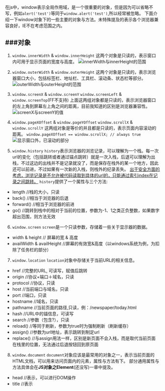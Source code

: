 在js中，window表示全局作用域，是一个很重要的对象，但是因为可以省略不写，例如`alert('test')`等同于`window.alert('test')`,所以经常被忽略。
下面介绍一下window对象下的一些主要的对象与方法。未特殊提及的表示各个浏览器兼容良好，IE不在考虑范围之内。

###对象
---
1. `window.innerWidth` & `window.innerHeight`
这两个对象是只读的，表示窗口内可用于显示页面的宽度与高度。
![innerWidth与innerHeight的范围](http://upload-images.jianshu.io/upload_images/1748822-72c6728a34e7927e.png?imageMogr2/auto-orient/strip%7CimageView2/2/w/1240)

2. `window.outerWidth` & `window.outerHeight`
这两个对象是只读的，表示浏览器窗口大小，包括标签栏、地址栏、工具栏、滚动条、状态栏等部分。
![outerWidth与outerHeight的范围](http://upload-images.jianshu.io/upload_images/1748822-ca97ed810491103d.png?imageMogr2/auto-orient/strip%7CimageView2/2/w/1240)

3. `window.screenX` & `window.screenY`
`window.screenLeft` & `window.screenTop`(FF不支持)
上面这两组对象都是只读的，表示浏览器窗口的左上角到屏幕左上角之间的距离，目前我知道的区别是浏览器兼容性。
![screenX与screenY的值](http://upload-images.jianshu.io/upload_images/1748822-239a0b18a54f5acd.png?imageMogr2/auto-orient/strip%7CimageView2/2/w/1240)

4. `window.pageXOffset` & `window.pageYOffset`
`window.scrollX` & `window.scrollY`
这两组对象是等价的并且都是只读的，表示页面内容滚动的距离。
`window.pageXOffset == window.scrollX; // always true`
![显示窗口外，已滚动的部分](http://upload-images.jianshu.io/upload_images/1748822-f2a10df50837e832.png?imageMogr2/auto-orient/strip%7CimageView2/2/w/1240)

5. `window.history`
`history`表示浏览器的浏览记录，可以理解为一个栈。每一次url的变化（包括跳转或者通过锚点跳转）就是一次入栈，后退可以理解为出栈，不过这边的出栈并不是记录就没了，而是保存在栈外的某一个地方，因此还可以前进，不过如果有一次新的入栈，则栈外的纪录丢失。
[出于安全方面的考虑，浏览记录是不允许被代码读取到具体的url的，只能通过索引index在记录之间跳转。](https://developer.mozilla.org/en-US/docs/Web/API/Window/history)
`history`提供了一个属性与三个方法:
 - length //栈的大小，只读
 - back()  //相当于浏览器的后退
 - forward() //相当于浏览器的前进
 - go() //跳转到栈中的相对于当前的位置，参数为-1、1之类正负整数，如果数字超出范围，则方法无效

6. `window.screen`
`screen`是一个只读参数，存储着一些关于显示器的数据。
 - width & height // 屏幕的宽 & 高度
 - availWidth & availHeight //屏幕的有效宽&高度（以windows系统为例，为扣除了任务栏的部分）

7. `window.location`
`location`对象中存储关于当前URL的相关信息。
 - href //完整的URL, 可读写，赋值后跳转
 - origin //协议+端口＋域名，只读
 - protocol //协议，只读
 - host //当前端口与域名，只读
 - port //端口，只读
 - hostname //域名，只读
 - pathname //当前页面的路径,只读，例：/newspaper/today.html
 - hash //URL中的锚信息，可读写
 - search //参数（包含?），只读
 - reload() //等同于刷新，参数为true时为强制刷新（刷新缓存）
 - assign() //参数为url地址，表示跳转到制定url
 - replace() //与assign用法一样，区别是新页面不会入栈，而是取代当前页面在栈里的位置，无法通过后退按钮回到原页面

8. `window.document`
`document`对象应该是最常用的对象之一，表示当前页面的HTML文档，可以用来访问页面内的元素，属性与方法有下。
部分通用属性与方法具体会在**JS对象之Element**(还没写)一章中提及。
 - head //表示<head>，可以进行DOM操作
 - title //表示<title>的文本内容，可读写
 - body //表示<body>，可以进行DOM操作
 - cookie //页面的cookie, 可读写
 - inputEncoding //返回页面编码的字符集
 - activeElement() //返回当前focus的元素，默认为body
 - createElement() //创建一个元素，参数为标签名
 - createTextNode() //创建一个文本节点，参数为文本内容
 - getElementById() //通过Id获取一个元素
 - getElementsByClassName() //通过class获取一群元素
 - getElementsByName() //通过name属性获取一群元素
 - getElementsByTagName() //通过标签名获取一群元素

9. `window.navigator`
`navigator`对象原来是用来存放一些浏览器相关的信息，例如`navigator.userAgent`，后来又添加的许多属性与对象进来，`navigator.connection`（网络连接状态）、`navigator.battery`（电池信息）、`navigator.geolocation`（定位信息），但是许多新特性都还未成为w3c标准，兼容性并不好（后续补充）。
 - userAgent //存放浏览器信息


###方法
---
1. `window.alert()`
`alert()`提示框，这个没啥好介绍的

2. `window.setTimeout()`
`setTimeout()`是一个定时器方法，作用是在一定时间(毫秒)后执行相关代码，return 一个id表示当前定时器。
eg1: `setTimeout(function(){alert(1)}, 5000)`//5000毫秒后执行alert(1)
eg2: `setTimeout('alert(1)', 5000)`

3. `window.clearTimeout()`
`clearTimeout()`的作用是取消定时器。
eg: 
```
var t = setTimeout(function(){alert(1)}, 5000);
clearTimeout(t);
```

4. `window.setInterval()`
`setInterval()`可以理解为一个循环定时器(setTimeout)，它会按照设定时间段循环执行代码，用法与setTimeout类似。
eg: `setTimeout(function(){alert(1)}, 5000)` //每5000毫秒alert(1)

5. `window.clearInterval()`
`clearInterval()`与`clearTimeout()`效果类似，用于取消`setInterval()`
eg: 
```
var t = setInterval(function(){alert(1)}, 5000);
clearInterval(t);
```

6. `window.open()`
`open`方法用来打开一个窗口，参数有四个，都是可选的。
第一个参数：url  //字符串，窗口打开的页面
第二个参数：name  //字符串，目前不知道干啥用的
第三个参数：features //字符串，窗口的一些参数，逗号隔开
第四个参数：replace //bool, 表示新开窗口是否存入历史纪录
eg:`window.open('https://www.baidu.com/','','width=200,height=200');`
features可选值：
 - channelmode=yes|no|1|0   //是否使用剧院模式显示窗口。默认为 no。
 - directories=yes|no|1|0	 //是否添加目录按钮。默认为 yes。
 - fullscreen=yes|no|1|0	 //是否使用全屏模式显示浏览器。默认是 no。处于全屏模式的窗口必须同时处于剧院模式。
 - height=pixels	 //窗口文档显示区的高度。以像素计。
 - left=pixels	 //窗口的 x 坐标。以像素计。
 - location=yes|no|1|0	 //是否显示地址字段。默认是 yes。
 - menubar=yes|no|1|0	 //是否显示菜单栏。默认是 yes。
 - resizable=yes|no|1|0	 //窗口是否可调节尺寸。默认是 yes。
 - scrollbars=yes|no|1|0	 //是否显示滚动条。默认是 yes。
 - status=yes|no|1|0	 //是否添加状态栏。默认是 yes。
 - titlebar=yes|no|1|0	 //是否显示标题栏。默认是 yes。
 - toolbar=yes|no|1|0	 //是否显示浏览器的工具栏。默认是 yes。
 - top=pixels	 //窗口的 y 坐标。
 - width=pixels  //窗口的文档显示区的宽度。以像素计。
7. `window.close()`
`close()`用来关闭`open()`窗口。
eg:
```
var w = window.open('https://www.baidu.com/','','width=200,height=200');
w.close();
```

目前整理如上，当然不止这些。少的一部分是未成为标准，兼容性不好的，另一部分是我觉得不是那么重要的，还有一部分是我不知道的。huan ying